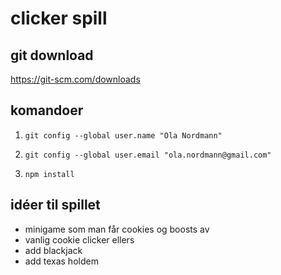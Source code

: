 # clicker spill

## git download
https://git-scm.com/downloads

## komandoer 
1. ``` git config --global user.name "Ola Nordmann" ```

2. ``` git config --global user.email "ola.nordmann@gmail.com" ```

3. ``` npm install ```

## idéer til spillet
- minigame som man får cookies og boosts av
- vanlig cookie clicker ellers
- add blackjack
- add texas holdem
